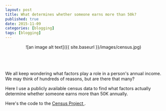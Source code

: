 ```yaml
---
layout: post
title: What determines whether someone earns more than 50k?
published: true
date: 2015-11-09
categories: [blogging]
tags: [blogging]
---
```

<center>![an image alt text]({{ site.baseurl }}/images/census.jpg)</center>

<br>
<br>
<div class="fb-like" data-send="true" data-width="450" data-show-faces="true"></div>
<br>
<br>
We all keep wondering what factors play a role in a person's annual income. We may think of hundreds of reasons, but are there that many?

Here I use a publicly available census data to find what factors actually determine whether someone earns more than 50K annually.

Here's the code to the <a href = "http://sachinshrestha.github.io/freelancerFinal.html"> Census Project </a>.
